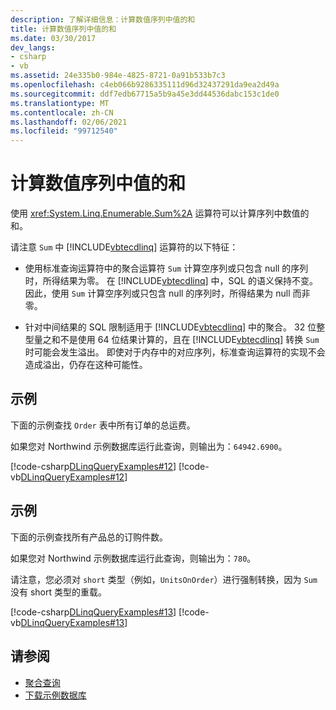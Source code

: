 ```yaml
---
description: 了解详细信息：计算数值序列中值的和
title: 计算数值序列中值的和
ms.date: 03/30/2017
dev_langs:
- csharp
- vb
ms.assetid: 24e335b0-984e-4825-8721-0a91b533b7c3
ms.openlocfilehash: c4eb066b9286335111d96d32437291da9ea2d49a
ms.sourcegitcommit: ddf7edb67715a5b9a45e3dd44536dabc153c1de0
ms.translationtype: MT
ms.contentlocale: zh-CN
ms.lasthandoff: 02/06/2021
ms.locfileid: "99712540"
---
```

# <a name="compute-the-sum-of-values-in-a-numeric-sequence"></a>计算数值序列中值的和

使用 <xref:System.Linq.Enumerable.Sum%2A> 运算符可以计算序列中数值的和。  
  
 请注意 `Sum` 中 [!INCLUDE[vbtecdlinq](../../../../../../includes/vbtecdlinq-md.md)] 运算符的以下特征：  
  
- 使用标准查询运算符中的聚合运算符 `Sum` 计算空序列或只包含 null 的序列时，所得结果为零。 在 [!INCLUDE[vbtecdlinq](../../../../../../includes/vbtecdlinq-md.md)] 中，SQL 的语义保持不变。 因此，使用 `Sum` 计算空序列或只包含 null 的序列时，所得结果为 null 而非零。  
  
- 针对中间结果的 SQL 限制适用于 [!INCLUDE[vbtecdlinq](../../../../../../includes/vbtecdlinq-md.md)] 中的聚合。 32 位整型量之和不是使用 64 位结果计算的，且在 [!INCLUDE[vbtecdlinq](../../../../../../includes/vbtecdlinq-md.md)] 转换 `Sum` 时可能会发生溢出。 即使对于内存中的对应序列，标准查询运算符的实现不会造成溢出，仍存在这种可能性。  
  
## <a name="example"></a>示例  

 下面的示例查找 `Order` 表中所有订单的总运费。  
  
 如果您对 Northwind 示例数据库运行此查询，则输出为：`64942.6900`。  
  
 [!code-csharp[DLinqQueryExamples#12](../../../../../../samples/snippets/csharp/VS_Snippets_Data/DLinqQueryExamples/cs/Program.cs#12)]
 [!code-vb[DLinqQueryExamples#12](../../../../../../samples/snippets/visualbasic/VS_Snippets_Data/DLinqQueryExamples/vb/Module1.vb#12)]  
  
## <a name="example"></a>示例  

 下面的示例查找所有产品总的订购件数。  
  
 如果您对 Northwind 示例数据库运行此查询，则输出为：`780`。  
  
 请注意，您必须对 `short` 类型（例如，`UnitsOnOrder`）进行强制转换，因为 `Sum` 没有 short 类型的重载。  
  
 [!code-csharp[DLinqQueryExamples#13](../../../../../../samples/snippets/csharp/VS_Snippets_Data/DLinqQueryExamples/cs/Program.cs#13)]
 [!code-vb[DLinqQueryExamples#13](../../../../../../samples/snippets/visualbasic/VS_Snippets_Data/DLinqQueryExamples/vb/Module1.vb#13)]  
  
## <a name="see-also"></a>请参阅

- [聚合查询](aggregate-queries.md)
- [下载示例数据库](downloading-sample-databases.md)
